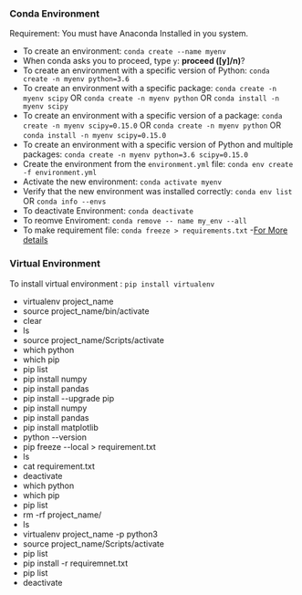 ### Conda Environment

Requirement: You must have Anaconda Installed in you system.

- To create an environment: ``conda create --name myenv``
- When conda asks you to proceed, type ``y``: **proceed ([y]/n)**?
- To create an environment with a specific version of Python: ``conda create -n myenv python=3.6``
- To create an environment with a specific package: ``conda create -n myenv scipy`` OR ``conda create -n myenv python`` OR ``conda install -n myenv scipy``
- To create an environment with a specific version of a package: ``conda create -n myenv scipy=0.15.0`` OR ``conda create -n myenv python`` OR ``conda install -n myenv scipy=0.15.0``
- To create an environment with a specific version of Python and multiple packages: ``conda create -n myenv python=3.6 scipy=0.15.0``
- Create the environment from the ``environment.yml`` file: ``conda env create -f environment.yml``
- Activate the new environment: ``conda activate myenv``
- Verify that the new environment was installed correctly: ``conda env list`` OR ``conda info --envs``
- To deactivate Environment: ``conda deactivate``
- To reomve Enviroment: ``conda remove -- name my_env --all``
-  To make requirement file: ``conda freeze > requirements.txt``
-[For More details](https://conda.io/projects/conda/en/latest/user-guide/tasks/manage-environments.html#activating-an-environment)


### Virtual Environment

To install virtual environment : ``pip install virtualenv``

- virtualenv project_name
- source project_name/bin/activate
- clear
- ls
- source project_name/Scripts/activate
- which python
- which pip
- pip list
- pip install numpy
- pip install pandas
- pip install --upgrade pip
- pip install numpy
- pip install pandas
- pip install matplotlib
- python --version
- pip freeze --local > requirement.txt
- ls
- cat requirement.txt
- deactivate
- which python
- which pip
- pip list
- rm -rf project_name/
- ls
- virtualenv project_name -p python3
- source project_name/Scripts/activate
- pip list
- pip install -r requiremnet.txt
- pip list
- deactivate
